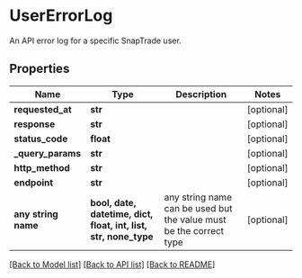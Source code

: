 # UserErrorLog

An API error log for a specific SnapTrade user.

## Properties
Name | Type | Description | Notes
------------ | ------------- | ------------- | -------------
**requested_at** | **str** |  | [optional] 
**response** | **str** |  | [optional] 
**status_code** | **float** |  | [optional] 
**_query_params** | **str** |  | [optional] 
**http_method** | **str** |  | [optional] 
**endpoint** | **str** |  | [optional] 
**any string name** | **bool, date, datetime, dict, float, int, list, str, none_type** | any string name can be used but the value must be the correct type | [optional]

[[Back to Model list]](../README.md#documentation-for-models) [[Back to API list]](../README.md#documentation-for-api-endpoints) [[Back to README]](../README.md)


